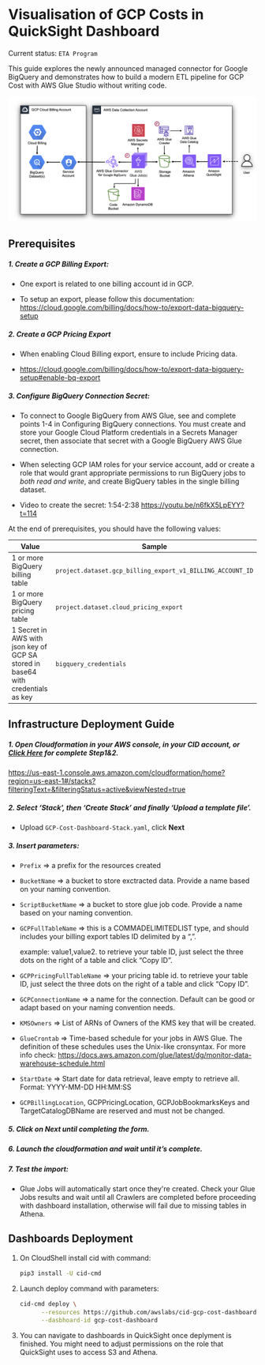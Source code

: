 # Visualisation of GCP Costs in QuickSight Dashboard
Current status: `ETA Program`

This guide explores the newly announced managed connector for Google BigQuery and demonstrates how to build a modern ETL pipeline for GCP Cost with AWS Glue Studio without writing code.

![gcp-architecture.png](/images/gcp-architecture.png)


## 	Prerequisites


##### 1. Create a GCP Billing Export:

- One export is related to one billing account id in GCP.

- To setup an export, please follow this documentation: https://cloud.google.com/billing/docs/how-to/export-data-bigquery-setup

##### 2. Create a GCP Pricing Export

- When enabling Cloud Billing export, ensure to include Pricing data.

- https://cloud.google.com/billing/docs/how-to/export-data-bigquery-setup#enable-bq-export

##### 3. Configure BigQuery Connection Secret:

- To connect to Google BigQuery from AWS Glue, see and complete points 1-4 in Configuring BigQuery connections. You must create and store your Google Cloud Platform credentials in a Secrets Manager secret, then associate that secret with a Google BigQuery AWS Glue connection.

- When selecting GCP IAM roles for your service account, add or create a role that would grant appropriate permissions to run BigQuery jobs to *both read and write*, and create BigQuery tables in the single billing dataset.

- Video to create the secret: 1:54-2:38 https://youtu.be/n6fkX5LpEYY?t=114


  

At the end of prerequisites, you should have the following values:

|         Value       | Sample                        |
|----------------|-------------------------------|
|1 or more BigQuery billing table|`project.dataset.gcp_billing_export_v1_BILLING_ACCOUNT_ID`|
|1 or more BigQuery pricing table|`project.dataset.cloud_pricing_export`|
|1 Secret in AWS with json key of GCP SA stored in base64 with credentials as key|`bigquery_credentials`|



  

## Infrastructure Deployment Guide

##### 1. Open Cloudformation in your AWS console, in your CID account, or [Click Here](https://eu-central-1.console.aws.amazon.com/cloudformation/home?region=eu-central-1#/stacks/create/review?templateURL=https://github.com/https://github.com/awslabs/cid-gcp-cost-dashboard/GCP-Cost-Dashboard-Stack.yml) for complete Step1&2.

https://us-east-1.console.aws.amazon.com/cloudformation/home?region=us-east-1#/stacks?filteringText=&filteringStatus=active&viewNested=true

##### 2. Select ‘Stack’, then ‘Create Stack’ and finally ‘Upload a template file’.
- Upload `GCP-Cost-Dashboard-Stack.yaml`, click **Next**

##### 3. Insert parameters:

- `Prefix` => a prefix for the resources created

- `BucketName` => a bucket to store exctracted data. Provide a name based on your naming convention.

- `ScriptBucketName` => a bucket to store glue job code. Provide a name based on your naming convention.

- `GCPFullTableName` => this is a COMMADELIMITEDLIST type, and should includes your billing export tables ID delimited by a “,”. 

    example: value1,value2. to retrieve your table ID, just select the three dots on the right of a table and click “Copy ID”.

- `GCPPricingFullTableName` => your pricing table id. to retrieve your table ID, just select the three dots on the right of a table and click “Copy ID”.

- `GCPConnectionName` => a name for the connection. Default can be good or adapt based on your naming convention needs.

- `KMSOwners` => List of ARNs of Owners of the KMS key that will be created.

- `GlueCrontab` => Time-based schedule for your jobs in AWS Glue. The definition of these schedules uses the Unix-like cronsyntax. For more info check: https://docs.aws.amazon.com/glue/latest/dg/monitor-data-warehouse-schedule.html

- `StartDate` => Start date for data retrieval, leave empty to retrieve all. Format: YYYY-MM-DD HH:MM:SS

- `GCPBillingLocation`, GCPPricingLocation, GCPJobBookmarksKeys and TargetCatalogDBName are reserved and must not be changed. 

##### 5. Click on Next until completing the form.

##### 6. Launch the cloudformation and wait until it’s complete.

##### 7. Test the import:

- Glue Jobs will automatically start once they're created. Check your Glue Jobs results and wait until all Crawlers are completed before proceeding with dashboard installation, otherwise will fail due to missing tables in Athena.

## Dashboards Deployment

1. On CloudShell install cid with command: 
    ```bash
    pip3 install -U cid-cmd
    ```
2. Launch deploy command with parameters:
    ```bash
    cid-cmd deploy \
          --resources https://github.com/awslabs/cid-gcp-cost-dashboard/raw/mainline/GCP-Cost-Dashboard.yaml \
          --dasbhoard-id gcp-cost-dashboard
    ```
3. You can navigate to dashboards in QuickSight once deplyment is finished. You might need to adjust permissions on the role that QuickSight uses to access S3 and Athena.
